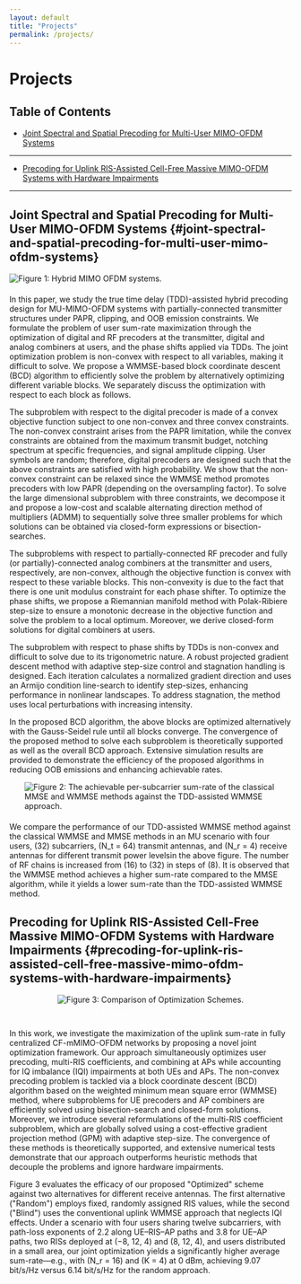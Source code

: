 ```yaml
---
layout: default
title: "Projects"
permalink: /projects/
---
```


# Projects

## Table of Contents

- [Joint Spectral and Spatial Precoding for Multi-User MIMO-OFDM Systems](#joint-spectral-and-spatial-precoding-for-multi-user-mimo-ofdm-systems)

---

- [Precoding for Uplink RIS-Assisted Cell-Free Massive MIMO-OFDM Systems with Hardware Impairments](#precoding-for-uplink-ris-assisted-cell-free-massive-mimo-ofdm-systems-with-hardware-impairments)


---

## Joint Spectral and Spatial Precoding for Multi-User MIMO-OFDM Systems {#joint-spectral-and-spatial-precoding-for-multi-user-mimo-ofdm-systems}

<img src="{{ site.baseurl }}/assets/img/MIMO_OFDM.jpg" alt="Figure 1: Hybrid MIMO OFDM systems." style="display: block; margin: 0 auto 20px auto; max-width:550px;">

In this paper, we study the true time delay (TDD)-assisted hybrid precoding design for MU-MIMO-OFDM systems with partially-connected transmitter structures under PAPR, clipping, and OOB emission constraints. We formulate the problem of user sum-rate maximization through the optimization of digital and RF precoders at the transmitter, digital and analog combiners at users, and the phase shifts applied via TDDs. The joint optimization problem is non-convex with respect to all variables, making it difficult to solve. We propose a WMMSE-based block coordinate descent (BCD) algorithm to efficiently solve the problem by alternatively optimizing different variable blocks. We separately discuss the optimization with respect to each block as follows. 

The subproblem with respect to the digital precoder is made of a convex objective function subject to one non-convex and three convex constraints. The non-convex constraint arises from the PAPR limitation, while the convex constraints are obtained from the maximum transmit budget, notching spectrum at specific frequencies, and signal amplitude clipping. User symbols are random; therefore, digital precoders are designed such that the above constraints are satisfied with high probability. We show that the non-convex constraint can be relaxed since the WMMSE method promotes precoders with low PAPR (depending on the oversampling factor). To solve the large dimensional subproblem with three constraints, we decompose it and propose a low-cost and scalable alternating direction method of multipliers (ADMM) to sequentially solve three smaller problems for which solutions can be obtained via closed-form expressions or bisection-searches. 

The subproblems with respect to partially-connected RF precoder and fully (or partially)-connected analog combiners at the transmitter and users, respectively, are non-convex, although the objective function is convex with respect to these variable blocks. This non-convexity is due to the fact that there is one unit modulus constraint for each phase shifter. To optimize the phase shifts, we propose a Riemannian manifold method with Polak-Ribiere step-size to ensure a monotonic decrease in the objective function and solve the problem to a local optimum. Moreover, we derive closed-form solutions for digital combiners at users.

The subproblem with respect to phase shifts by TDDs is non-convex and difficult to solve due to its trigonometric nature. A robust projected gradient descent method with adaptive step-size control and stagnation handling is designed. Each iteration calculates a normalized gradient direction and uses an Armijo condition line-search to identify step-sizes, enhancing performance in nonlinear landscapes. To address stagnation, the method uses local perturbations with increasing intensity.

In the proposed BCD algorithm, the above blocks are optimized alternatively with the Gauss-Seidel rule until all blocks converge. The convergence of the proposed method to solve each subproblem is theoretically supported as well as the overall BCD approach. Extensive simulation results are provided to demonstrate the efficiency of the proposed algorithms in reducing OOB emissions and enhancing achievable rates.

<img src="{{ site.baseurl }}/assets/img/TDD.jpg" alt="Figure 2: The achievable per-subcarrier sum-rate of the classical MMSE and WMMSE methods against the TDD-assisted WMMSE approach." style="display: block; margin: 0 auto 20px auto; max-width:450px;">

We compare the performance of our TDD-assisted WMMSE method against the classical WMMSE and MMSE methods in an MU scenario with four users, \(32\) subcarriers, \(N_t = 64\) transmit antennas, and \(N_r = 4\) receive antennas for different transmit power levelsin the above figure. The number of RF chains is increased from \(16\) to \(32\) in steps of \(8\). It is observed that the WMMSE method achieves a higher sum-rate compared to the MMSE algorithm, while it yields a lower sum-rate than the TDD-assisted WMMSE method.

## Precoding for Uplink RIS-Assisted Cell-Free Massive MIMO-OFDM Systems with Hardware Impairments {#precoding-for-uplink-ris-assisted-cell-free-massive-mimo-ofdm-systems-with-hardware-impairments}

<figure style="text-align: center; margin: 0 auto 20px auto; max-width:450px;">
  <img src="{{ site.baseurl }}/assets/img/Fixed_vs_Optimized.jpg" alt="Figure 3: Comparison of Optimization Schemes.">
  <figcaption style="display: block; color: #fff; font-size: 0.9em; margin-top: 8px;">Figure 3: Comparison of Optimization Schemes.</figcaption>
</figure>


In this work, we investigate the maximization of the uplink sum-rate in fully centralized CF-mMIMO-OFDM networks by proposing a novel joint optimization framework. Our approach simultaneously optimizes user precoding, multi-RIS coefficients, and combining at APs while accounting for IQ imbalance (IQI) impairments at both UEs and APs. The non-convex precoding problem is tackled via a block coordinate descent (BCD) algorithm based on the weighted minimum mean square error (WMMSE) method, where subproblems for UE precoders and AP combiners are efficiently solved using bisection-search and closed-form solutions. Moreover, we introduce several reformulations of the multi-RIS coefficient subproblem, which are globally solved using a cost-effective gradient projection method (GPM) with adaptive step-size. The convergence of these methods is theoretically supported, and extensive numerical tests demonstrate that our approach outperforms heuristic methods that decouple the problems and ignore hardware impairments.

Figure 3 evaluates the efficacy of our proposed "Optimized" scheme against two alternatives for different receive antennas. The first alternative ("Random") employs fixed, randomly assigned RIS values, while the second ("Blind") uses the conventional uplink WMMSE approach that neglects IQI effects. Under a scenario with four users sharing twelve subcarriers, with path-loss exponents of 2.2 along UE–RIS–AP paths and 3.8 for UE–AP paths, two RISs deployed at (−8, 12, 4) and (8, 12, 4), and users distributed in a small area, our joint optimization yields a significantly higher average sum-rate—e.g., with \(N_r = 16\) and \(K = 4\) at 0 dBm, achieving 9.07 bit/s/Hz versus 6.14 bit/s/Hz for the random approach.
